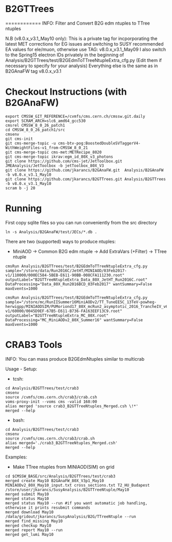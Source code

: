 # B2GTTrees
============
INFO: Filter and Convert B2G edm ntuples to TTree ntuples

N.B (v8.0.x_v3.1_May10 only): This is a private tag for incporporating the latest MET corrections for EG issues and
switching to SUSY recommended EA values for ele/muon, otherwise use TAG: v8.0.x_v3.1_May09
I also switch to the Spring15 electron IDs privately in the beginning of Analysis/B2GTTrees/test/B2GEdmToTTreeNtupleExtra_cfg.py
(Edit them if necessary to specify for your analysis)
Everything else is the same as in B2GAnaFW tag v8.0.x_v3.1

Checkout Instructions (with B2GAnaFW)
=====================================

```Shell
export CMSSW_GIT_REFERENCE=/cvmfs/cms.cern.ch/cmssw.git.daily
export SCRAM_ARCH=slc6_amd64_gcc530
cmsrel CMSSW_8_0_26_patch1
cd CMSSW_8_0_26_patch1/src
cmsenv
git cms-init
git cms-merge-topic -u cms-btv-pog:BoostedDoubleSVTaggerV4-WithWeightFiles-v1_from-CMSSW_8_0_21
git cms-merge-topic cms-met:METRecipe_8020
git cms-merge-topic ikrav:egm_id_80X_v3_photons
git clone https://github.com/cms-jet/JetToolbox.git JMEAnalysis/JetToolbox -b jetToolbox_80X_V3
git clone https://github.com/jkarancs/B2GAnaFW.git  Analysis/B2GAnaFW -b v8.0.x_v3.1_May10
git clone https://github.com/jkarancs/B2GTTrees.git Analysis/B2GTTrees -b v8.0.x_v3.1_May10
scram b -j 20
```

Running
=======

First copy sqlite files so you can run conveniently from the src directory
```Shell
ln -s Analysis/B2GAnaFW/test/JECs/*.db .
```

There are two (supported) ways to produce ntuples:

   * MiniAOD -> Common B2G edm ntuple -> Add ExtraVars (+Filter) -> TTree ntuple
```Shell
cmsRun Analysis/B2GTTrees/test/B2GEdmToTTreeNtupleExtra_cfg.py sample="/store/data/Run2016C/JetHT/MINIAOD/03Feb2017-v1/110000/000EC584-5BEB-E611-90BB-008CFA111230.root" outputLabel="B2GTTreeNtupleExtra_Data_80X_JetHT_Run2016C.root" DataProcessing="Data_80X_Run2016BCD_03Feb2017" wantSummary=False maxEvents=1000

cmsRun Analysis/B2GTTrees/test/B2GEdmToTTreeNtupleExtra_cfg.py sample="/store/mc/RunIISummer16MiniAODv2/TT_TuneEE5C_13TeV-powheg-herwigpp/MINIAODSIM/PUMoriond17_80X_mcRun2_asymptotic_2016_TrancheIV_v6-v1/60000/0045D9EF-67B5-E611-B736-FA163EEF13C9.root" outputLabel="B2GTTreeNtupleExtra_MC_80X.root" DataProcessing="MC_MiniAODv2_80X_Summer16" wantSummary=False maxEvents=1000
```

CRAB3 Tools
==========
INFO: You can mass produce B2GEdmNtuples similar to multicrab

Usage - Setup:
- tcsh:
```Shell
cd Analysis/B2GTTrees/test/crab3
cmsenv
source /cvmfs/cms.cern.ch/crab3/crab.csh
voms-proxy-init --voms cms -valid 168:00
alias merged 'source crab3_B2GTTreeNtuples_Merged.csh \!*'
merged --help
```

- bash:
```Shell
cd Analysis/B2GTTrees/test/crab3
cmsenv
source /cvmfs/cms.cern.ch/crab3/crab.sh
alias merged='./crab3_B2GTTreeNtuples_Merged.csh'
merged --help
```

Examples:

   * Make TTree ntuples from MINIAOD(SIM) on grid
```Shell
cd $CMSSW_BASE/src/Analysis/B2GTTrees/test/crab3
merged create May10 B2GAnaFW_80X_V3p1_May10 MINIAODv2_80X_May10_input.txt cross_sections.txt T2_HU_Budapest /store/user/jkarancs/SusyAnalysis/B2GTTreeNtuple/May10
merged submit May10
merged status May10
merged status May10 --run #if you want automatic job handling, otherwise it prints resubmit commands
merged download May10 /data/gridout/jkarancs/SusyAnalysis/B2G/TTreeNtuple --run
merged find_missing May10
merged checkup May10
merged report May10 --run
merged get_lumi May10
```
